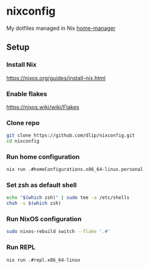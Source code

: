 # nixconfig

My dotfiles managed in Nix [home-manager](https://github.com/nix-community/home-manager)

## Setup

### Install Nix

https://nixos.org/guides/install-nix.html

### Enable flakes

https://nixos.wiki/wiki/Flakes

### Clone repo

```sh
git clone https://github.com/dlip/nixconfig.git
cd nixconfig
```

### Run home configuration

```sh
nix run .#homeConfigurations.x86_64-linux.personal
```

### Set zsh as default shell

```sh
echo "$(which zsh)" | sudo tee -a /etc/shells
chsh -s $(which zsh)
```

### Run NixOS configuration

```sh
sudo nixos-rebuild switch --flake '.#'
```

### Run REPL

```sh
nix run .#repl.x86_64-linux
```
